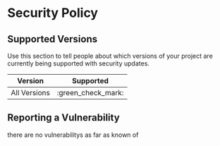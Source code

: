 # Security Policy

## Supported Versions

Use this section to tell people about which versions of your project are
currently being supported with security updates.

| Version | Supported          |
| ------- | ------------------ |
| All Versions | :green_check_mark: |

## Reporting a Vulnerability

there are no vulnerabilitys as far as known of
